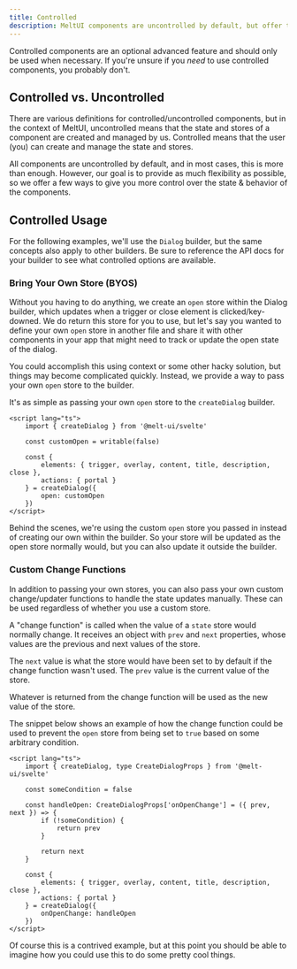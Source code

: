 ```yaml
---
title: Controlled
description: MeltUI components are uncontrolled by default, but offer the ability to be controlled.
---
```


<script>
    import { Callout } from '$docs/components'
</script>

<Callout type="warning">

Controlled components are an optional advanced feature and should only be used when necessary. If
you're unsure if you _need_ to use controlled components, you probably don't.

</Callout>

## Controlled vs. Uncontrolled

There are various definitions for controlled/uncontrolled components, but in the context of MeltUI,
uncontrolled means that the state and stores of a component are created and managed by us.
Controlled means that the user (you) can create and manage the state and stores.

All components are uncontrolled by default, and in most cases, this is more than enough. However,
our goal is to provide as much flexibility as possible, so we offer a few ways to give you more
control over the state & behavior of the components.

## Controlled Usage

For the following examples, we'll use the `Dialog` builder, but the same concepts also apply to
other builders. Be sure to reference the API docs for your builder to see what controlled options
are available.

### Bring Your Own Store (BYOS)

Without you having to do anything, we create an `open` store within the Dialog builder, which
updates when a trigger or close element is clicked/key-downed. We do return this store for you to
use, but let's say you wanted to define your own `open` store in another file and share it with
other components in your app that might need to track or update the open state of the dialog.

You could accomplish this using context or some other hacky solution, but things may become
complicated quickly. Instead, we provide a way to pass your own `open` store to the builder.

It's as simple as passing your own `open` store to the `createDialog` builder.

```svelte {4,10}
<script lang="ts">
	import { createDialog } from '@melt-ui/svelte'

	const customOpen = writable(false)

	const {
		elements: { trigger, overlay, content, title, description, close },
		actions: { portal }
	} = createDialog({
		open: customOpen
	})
</script>
```

Behind the scenes, we're using the custom `open` store you passed in instead of creating our own
within the builder. So your store will be updated as the open store normally would, but you can also
update it outside the builder.

### Custom Change Functions

In addition to passing your own stores, you can also pass your own custom change/updater functions
to handle the state updates manually. These can be used regardless of whether you use a custom
store.

A "change function" is called when the value of a `state` store would normally change. It receives
an object with `prev` and `next` properties, whose values are the previous and next values of the
store.

The `next` value is what the store would have been set to by default if the change function wasn't
used. The `prev` value is the current value of the store.

Whatever is returned from the change function will be used as the new value of the store.

The snippet below shows an example of how the change function could be used to prevent the `open`
store from being set to `true` based on some arbitrary condition.

```svelte {6-12,18}
<script lang="ts">
	import { createDialog, type CreateDialogProps } from '@melt-ui/svelte'

	const someCondition = false

	const handleOpen: CreateDialogProps['onOpenChange'] = ({ prev, next }) => {
		if (!someCondition) {
			return prev
		}

		return next
	}

	const {
		elements: { trigger, overlay, content, title, description, close },
		actions: { portal }
	} = createDialog({
		onOpenChange: handleOpen
	})
</script>
```

Of course this is a contrived example, but at this point you should be able to imagine how you could
use this to do some pretty cool things.
